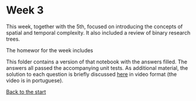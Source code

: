 # Week 3 

This week, together with the 5th, focused on introducing the concepts of spatial and temporal complexity. It also included a review of binary research trees.

The homewor for the week includes 

This folder contains a version of that notebook with the answers filled. The answers all passed the accompanying unit tests. As additional material, the solution to each question is briefly discussed [here](https://www.loom.com/share/fd1f11a191e84ade8510dc8d7bea88a3) in video format (the video is in portuguese).

[Back to the start](https://github.com/ThiagoFPMR/DCA0209)